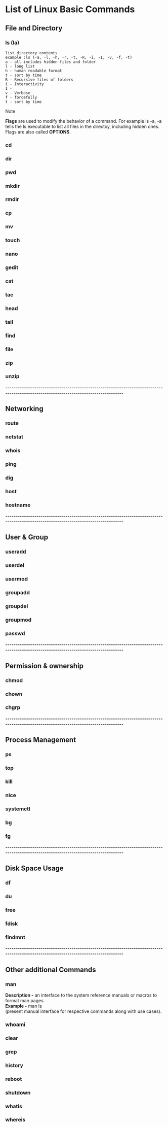 # List of Linux Basic Commands
## File and Directory
### ls (la)
    list directory contents 
    example :ls (-a, -l, -h, -r, -t, -R, -i, -I, -v, -f, -t) 
    a - all includes hidden files and folder 
    l - long list
    h - human readable format
    t - sort by time 
    R - Recursive files of folders 
    i - Interactivity 
    I - 
    v - Verbose 
    f - forcefully 
    t - sort by time
        
> [!NOTE]
> **Flags** are used to modify the behavior of a command. For example ls -a, -a tells the ls executable to list all files in the directoy, including hidden ones. Flags are also called **OPTIONS**.
 
 ### cd
 ### dir
 ### pwd
 ### mkdir
 ### rmdir
 ### cp
 ### mv
 ### touch
 ### nano
 ### gedit
 ### cat
 ### tac
 ### head
 ### tail
 ### find
 ### file
 ### zip
 ### unzip
**-------------------------------------------------------------------------------------------------------------------------------------**
## Networking
### route
### netstat
### whois
### ping
### dig
### host
### hostname
**-------------------------------------------------------------------------------------------------------------------------------------**
## User & Group
### useradd
### userdel
### usermod
### groupadd
### groupdel
### groupmod
### passwd


**-------------------------------------------------------------------------------------------------------------------------------------**
## Permission & ownership
### chmod
### chown
### chgrp


**-------------------------------------------------------------------------------------------------------------------------------------**
## Process Management
### ps
### top
### kill
### nice
### systemctl
### bg
### fg
**-------------------------------------------------------------------------------------------------------------------------------------**
## Disk Space Usage
### df
### du
### free
### fdisk
### findmnt

**-------------------------------------------------------------------------------------------------------------------------------------**
## Other additional Commands
### man
**Description -** an interface to the system reference manuals or macros to format man pages.<br>
**Example -** man ls <br>
(present manual interface for respective commands along with use cases).
### whoami
### clear
### grep
### history
### reboot
### shutdown
### whatis 
### whereis
